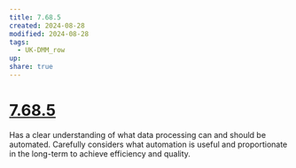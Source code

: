 ```yaml
---
title: 7.68.5
created: 2024-08-28
modified: 2024-08-28
tags:
  - UK-DMM_row
up: 
share: true
---
```

# [7.68.5](7.68.5.md)

Has a clear understanding of what data processing can and should be automated. Carefully considers what automation is useful and proportionate in the long-term to achieve efficiency and quality.
